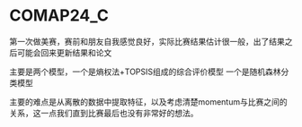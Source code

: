 # COMAP24_C

第一次做美赛，赛前和朋友自我感觉良好，实际比赛结果估计很一般，出了结果之后可能会回来更新结果和论文

主要是两个模型，一个是熵权法+TOPSIS组成的综合评价模型
一个是随机森林分类模型

主要的难点是从离散的数据中提取特征，以及考虑清楚momentum与比赛之间的关系，这一点我们直到比赛最后也没有非常好的想法。
